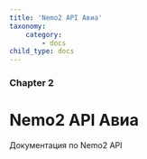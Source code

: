 ```yaml
---
title: 'Nemo2 API Авиа'
taxonomy:
    category:
        - docs
child_type: docs
---
```


### Chapter 2

# Nemo2 API Авиа

Документация по Nemo2 API

